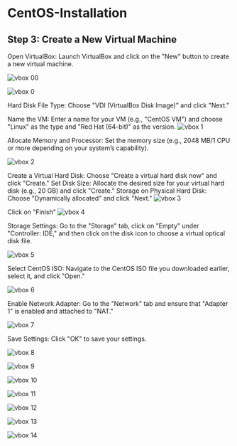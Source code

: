 # CentOS-Installation

## Step 3: Create a New Virtual Machine

Open VirtualBox: Launch VirtualBox and click on the "New" button to create a new virtual machine.
      
![vbox 00](https://github.com/user-attachments/assets/26490bfd-4a04-42ac-90c6-bb26b1220f3b)



![vbox 0](https://github.com/user-attachments/assets/5651d756-1bea-4014-8951-e62146ce4ebe)

Hard Disk File Type: Choose "VDI (VirtualBox Disk Image)" and click "Next."


Name the VM: Enter a name for your VM (e.g., "CentOS VM") and choose "Linux" as the type and "Red Hat (64-bit)" as the version.
![vbox 1](https://github.com/user-attachments/assets/9bf31497-5961-4872-9942-9a31f3d783f7)


Allocate Memory and Processor: Set the memory size (e.g., 2048 MB/1 CPU or more depending on your system’s capability).

![vbox 2](https://github.com/user-attachments/assets/c3d291a1-651e-48bd-a08f-9ceae80d5c34)


Create a Virtual Hard Disk: Choose "Create a virtual hard disk now" and click "Create."
Set Disk Size: Allocate the desired size for your virtual hard disk (e.g., 20 GB) and click "Create."
Storage on Physical Hard Disk: Choose "Dynamically allocated" and click "Next."
![vbox 3](https://github.com/user-attachments/assets/4e6d4094-8b85-4dd3-be34-189854977b43)


Click on "Finish"
![vbox 4](https://github.com/user-attachments/assets/8cd16d3a-ed52-40ab-9963-24c750dd43f2)

Storage Settings: Go to the "Storage" tab, click on "Empty" under "Controller: IDE," and then click on the disk icon to choose a virtual optical disk file.

![vbox 5](https://github.com/user-attachments/assets/84dfa596-120f-4399-bbce-8e956c6297fe)

Select CentOS ISO: Navigate to the CentOS ISO file you downloaded earlier, select it, and click "Open."

![vbox 6](https://github.com/user-attachments/assets/37e9c2a9-5b5e-4e2c-a0eb-30d87584079c)

Enable Network Adapter: Go to the "Network" tab and ensure that "Adapter 1" is enabled and attached to "NAT."

![vbox 7](https://github.com/user-attachments/assets/d51be572-1b40-4c6e-abca-3c42fd0dd807)

Save Settings: Click "OK" to save your settings.

![vbox 8](https://github.com/user-attachments/assets/8581da0b-0789-49a7-ad40-4f5dffaf0a27)

![vbox 9](https://github.com/user-attachments/assets/65926685-6fe8-4321-8516-050b95080a55)

![vbox 10](https://github.com/user-attachments/assets/db3b3575-62fb-4add-a999-228550a0a8f0)

![vbox 11](https://github.com/user-attachments/assets/c606e0fb-9671-4f91-863a-ce9fe30fa2d5)

![vbox 12](https://github.com/user-attachments/assets/7bd4802f-d7b0-4794-a37f-6c6238bb17e0)

![vbox 13](https://github.com/user-attachments/assets/7ad1225d-6032-4176-804a-11e2bfb372da)

![vbox 14](https://github.com/user-attachments/assets/26cfe044-0269-4af8-8e49-58d2dc7df602)
















